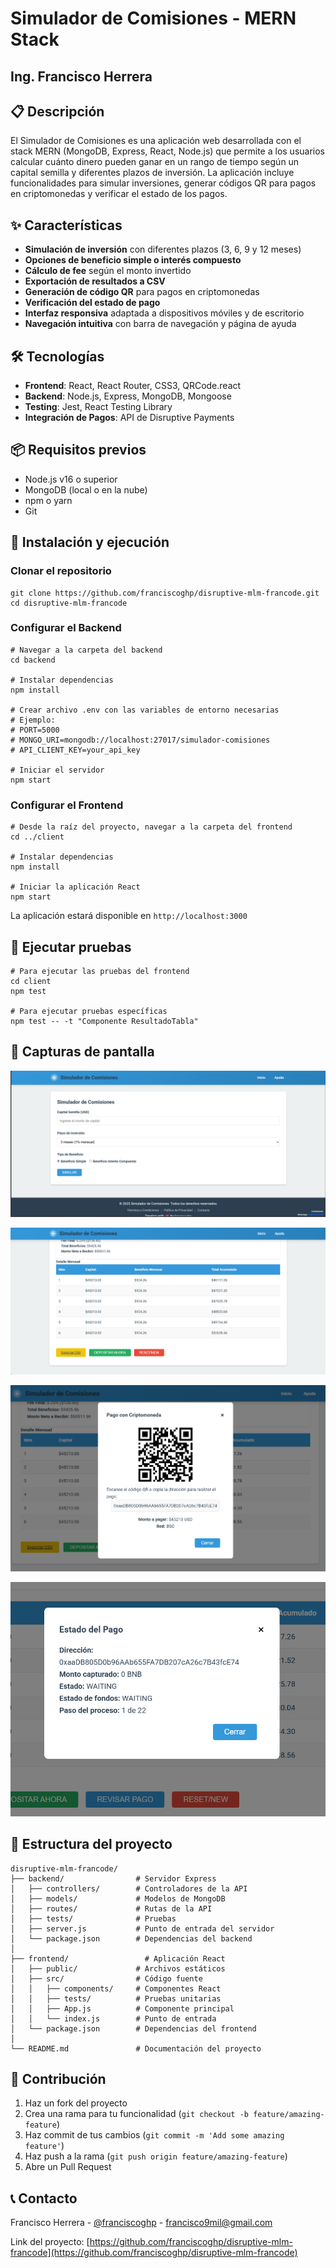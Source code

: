 # Simulador de Comisiones - MERN Stack
## Ing. Francisco Herrera

## 📋 Descripción

El Simulador de Comisiones es una aplicación web desarrollada con el stack MERN (MongoDB, Express, React, Node.js) que permite a los usuarios calcular cuánto dinero pueden ganar en un rango de tiempo según un capital semilla y diferentes plazos de inversión. La aplicación incluye funcionalidades para simular inversiones, generar códigos QR para pagos en criptomonedas y verificar el estado de los pagos.

## ✨ Características

- **Simulación de inversión** con diferentes plazos (3, 6, 9 y 12 meses)
- **Opciones de beneficio simple o interés compuesto**
- **Cálculo de fee** según el monto invertido
- **Exportación de resultados a CSV**
- **Generación de código QR** para pagos en criptomonedas
- **Verificación del estado de pago**
- **Interfaz responsiva** adaptada a dispositivos móviles y de escritorio
- **Navegación intuitiva** con barra de navegación y página de ayuda


## 🛠️ Tecnologías

- **Frontend**: React, React Router, CSS3, QRCode.react
- **Backend**: Node.js, Express, MongoDB, Mongoose
- **Testing**: Jest, React Testing Library
- **Integración de Pagos**: API de Disruptive Payments


## 📦 Requisitos previos

- Node.js v16 o superior
- MongoDB (local o en la nube)
- npm o yarn
- Git


## 🚀 Instalación y ejecución

### Clonar el repositorio

```shellscript
git clone https://github.com/franciscoghp/disruptive-mlm-francode.git
cd disruptive-mlm-francode
```

### Configurar el Backend

```shellscript
# Navegar a la carpeta del backend
cd backend

# Instalar dependencias
npm install

# Crear archivo .env con las variables de entorno necesarias
# Ejemplo:
# PORT=5000
# MONGO_URI=mongodb://localhost:27017/simulador-comisiones
# API_CLIENT_KEY=your_api_key

# Iniciar el servidor
npm start
```

### Configurar el Frontend

```shellscript
# Desde la raíz del proyecto, navegar a la carpeta del frontend
cd ../client

# Instalar dependencias
npm install

# Iniciar la aplicación React
npm start
```

La aplicación estará disponible en `http://localhost:3000`

## 🧪 Ejecutar pruebas

```shellscript
# Para ejecutar las pruebas del frontend
cd client
npm test

# Para ejecutar pruebas específicas
npm test -- -t "Componente ResultadoTabla"
```

## 📱 Capturas de pantalla

![home](<./assets/Screenshot 2025-03-24 104148.png>)

![tabla](<./assets/Screenshot 2025-03-24 104613.png>)

![QR](<./assets/Screenshot 2025-03-24 104714.png>)

![status](<./assets/Screenshot 2025-03-24 104756.png>)

## 🔧 Estructura del proyecto

```plaintext
disruptive-mlm-francode/
├── backend/                # Servidor Express
│   ├── controllers/        # Controladores de la API
│   ├── models/             # Modelos de MongoDB
│   ├── routes/             # Rutas de la API
│   ├── tests/              # Pruebas
│   ├── server.js           # Punto de entrada del servidor
│   └── package.json        # Dependencias del backend
│
├── frontend/                 # Aplicación React
│   ├── public/             # Archivos estáticos
│   ├── src/                # Código fuente
│   │   ├── components/     # Componentes React
│   │   ├── tests/          # Pruebas unitarias
│   │   ├── App.js          # Componente principal
│   │   └── index.js        # Punto de entrada
│   └── package.json        # Dependencias del frontend
│
└── README.md               # Documentación del proyecto
```

## 👥 Contribución

1. Haz un fork del proyecto
2. Crea una rama para tu funcionalidad (`git checkout -b feature/amazing-feature`)
3. Haz commit de tus cambios (`git commit -m 'Add some amazing feature'`)
4. Haz push a la rama (`git push origin feature/amazing-feature`)
5. Abre un Pull Request


## 📞 Contacto

Francisco Herrera - [@franciscoghp](https://github.com/franciscoghp) - [francisco9mil@gmail.com](mailto:francisco9mil@gmail.com)

Link del proyecto: [https://github.com/franciscoghp/disruptive-mlm-francode](https://github.com/franciscoghp/disruptive-mlm-francode)